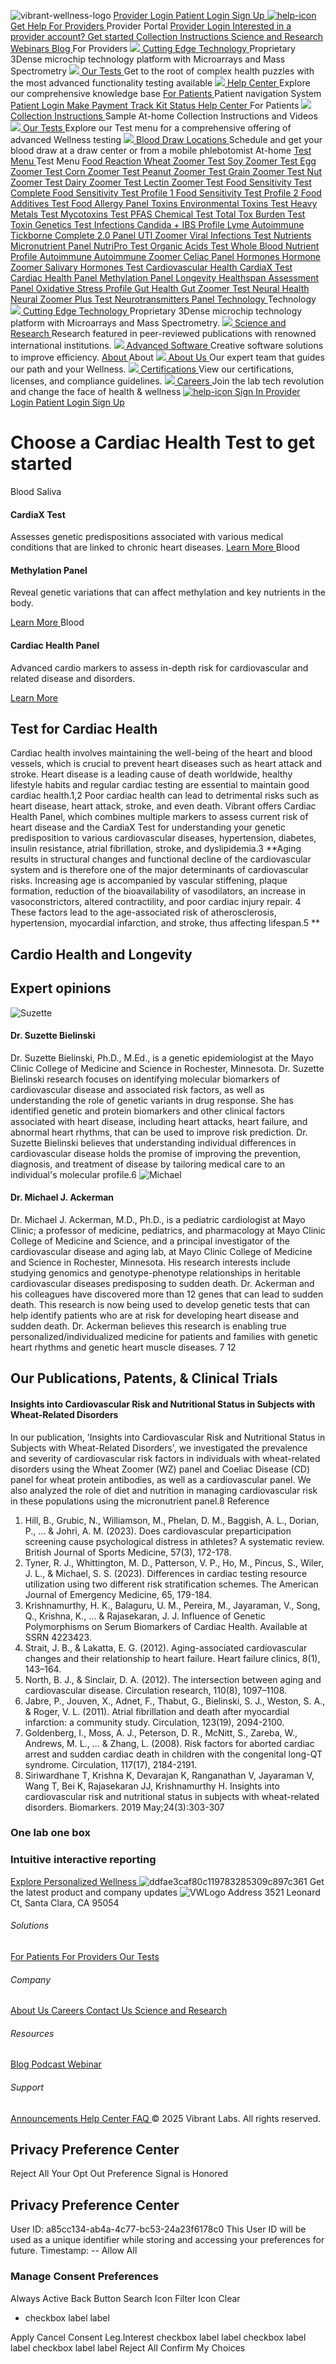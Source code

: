 [](https://vibrant-wellness.com) ![vibrant-wellness-logo](https://vibrant-wellness.com/hubfs/vibrant-wellness-logo.svg)
[ Provider Login ](https://portal.vibrant-wellness.com/#/login)
[ Patient Login ](https://vibrant-wellness.mypatienthubs.com/#/login)
[ Sign Up ](https://vibrant-wellness.com/signup)
[ ![help-icon](https://vibrant-wellness.com/hubfs/help-icon.svg) Get Help  ](https://help.vibrant-wellness.com/hc/en-us)
[ For Providers  ](https://vibrant-wellness.com/for-providers)
Provider Portal
[ Provider Login ](https://portal.vibrant-wellness.com/#/login?nav=1)
[ Interested in a provider account? Get started ](https://portal.vibrant-wellness.com/#/sign-up/whats-your-next-step)
[ Collection Instructions ](https://vibrant-wellness.com/for-patients/collection) [ Science and Research ](https://vibrant-wellness.com/technology/science-research) [ Webinars ](https://vibrant-wellness.com/resources/webinar) [ Blog ](https://vibrant-wellness.com/blog)
For Providers
[ ![](https://vibrant-wellness.com/hubfs/ComplianceGuideline.svg) Cutting Edge Technology  ](https://vibrant-wellness.com/technology/science-technology)
Proprietary 3Dense microchip technology platform with Microarrays and Mass Spectrometry
[ ![](https://vibrant-wellness.com/hubfs/HD%20Assets/Testing.svg) Our Tests  ](https://vibrant-wellness.com/tests)
Get to the root of complex health puzzles with the most advanced functionality testing available
[ ![](https://vibrant-wellness.com/hubfs/HD%20Assets/HelpCenter.svg) Help Center  ](https://help.vibrant-wellness.com/hc/en-us)
Explore our comprehensive knowledge base
[ For Patients  ](https://vibrant-wellness.com/for-patients)
Patient navigation System
[ Patient Login ](https://vibrant-wellness.mypatienthubs.com/#/login)
[ Make Payment ](https://www.vibrant-america.com/patient-nav-portal?__hstc=84994950.c929d958ed2b689dd3d7484880ed9c9b.1758156419630.1758156419630.1758156419630.1&__hssc=84994950.1.1758156419630&__hsfp=784725215) [ Track Kit Status ](https://www.vibrant-america.com/patient-nav-portal?__hstc=84994950.c929d958ed2b689dd3d7484880ed9c9b.1758156419630.1758156419630.1758156419630.1&__hssc=84994950.1.1758156419630&__hsfp=784725215) [ Help Center ](https://help.vibrant-wellness.com/hc/en-us)
For Patients
[ ![](https://vibrant-wellness.com/hubfs/HD%20Assets/SampleTypeInstruction.svg) Collection Instructions  ](https://vibrant-wellness.com/for-patients/collection)
Sample At-home Collection Instructions and Videos
[ ![](https://vibrant-wellness.com/hubfs/HD%20Assets/Testing.svg) Our Tests  ](https://vibrant-wellness.com/tests)
Explore our Test menu for a comprehensive offering of advanced Wellness testing
[ ![](https://vibrant-wellness.com/hubfs/HD%20Assets/BloodDrawLocations.svg) Blood Draw Locations  ](https://www.vibrant-america.com/blood-draw-maps/v2?__hstc=84994950.c929d958ed2b689dd3d7484880ed9c9b.1758156419630.1758156419630.1758156419630.1&__hssc=84994950.1.1758156419630&__hsfp=784725215)
Schedule and get your blood draw at a draw center or from a mobile phlebotomist At-home
[ Test Menu  ](https://vibrant-wellness.com/tests)
Test Menu
[ Food Reaction  ](https://vibrant-wellness.com/tests/food-reaction)
[ Wheat Zoomer Test ](https://vibrant-wellness.com/tests/food-reaction/wheat-zoomer) [ Soy Zoomer Test ](https://vibrant-wellness.com/tests/food-reaction/soy-zoomer) [ Egg Zoomer Test ](https://vibrant-wellness.com/tests/food-reaction/egg-zoomer) [ Corn Zoomer Test ](https://vibrant-wellness.com/tests/food-reaction/corn-zoomer) [ Peanut Zoomer Test ](https://vibrant-wellness.com/tests/food-reaction/peanut-zoomer) [ Grain Zoomer Test ](https://vibrant-wellness.com/tests/food-reaction/grain-zoomer) [ Nut Zoomer Test ](https://vibrant-wellness.com/tests/food-reaction/nut-zoomer)
[ Dairy Zoomer Test ](https://vibrant-wellness.com/tests/food-reaction/dairy-zoomer) [ Lectin Zoomer Test ](https://vibrant-wellness.com/tests/food-reaction/lectin-zoomer) [ Food Sensitivity Test Complete ](https://vibrant-wellness.com/tests/food-reaction/food-sensitivity-complete) [ Food Sensitivity Test Profile 1 ](https://vibrant-wellness.com/tests/food-reaction/food-sensitivity-profile-1) [ Food Sensitivity Test Profile 2 ](https://vibrant-wellness.com/tests/food-reaction/food-sensitivity-profile-2) [ Food Additives Test ](https://vibrant-wellness.com/tests/food-reaction/food-additives) [ Food Allergy Panel ](https://vibrant-wellness.com/tests/food-reaction/food-allergy-panel)
[ Toxins  ](https://vibrant-wellness.com/tests/toxins)
[ Environmental Toxins Test ](https://vibrant-wellness.com/tests/toxins/environmental-toxins) [ Heavy Metals Test ](https://vibrant-wellness.com/tests/toxins/heavy-metals) [ Mycotoxins Test ](https://vibrant-wellness.com/tests/toxins/mycotoxins) [ PFAS Chemical Test ](https://vibrant-wellness.com/tests/toxins/pfas-chemical) [ Total Tox Burden Test ](https://vibrant-wellness.com/tests/toxins/total-tox-burden) [ Toxin Genetics Test ](https://vibrant-wellness.com/tests/toxins/toxin-genetics)
[ Infections  ](https://vibrant-wellness.com/tests/infections)
[ Candida + IBS Profile ](https://vibrant-wellness.com/tests/infections/candida-ibs-profile) [ Lyme Autoimmune ](https://vibrant-wellness.com/tests/infections/lyme-autoimmune) [ Tickborne Complete 2.0 Panel ](https://vibrant-wellness.com/tests/infections/tickborne-disease) [ UTI Zoomer ](https://vibrant-wellness.com/tests/infections/uti-zoomer) [ Viral Infections Test ](https://vibrant-wellness.com/tests/infections/viral-infections)
[ Nutrients  ](https://vibrant-wellness.com/tests/nutrients)
[ Micronutrient Panel ](https://vibrant-wellness.com/tests/nutrients/micronutrient-panel) [ NutriPro Test ](https://vibrant-wellness.com/tests/nutrients/nutripro) [ Organic Acids Test ](https://vibrant-wellness.com/tests/nutrients/organic-acids) [ Whole Blood Nutrient Profile ](https://vibrant-wellness.com/tests/nutrients/whole-blood-nutrient-profile)
[ Autoimmune  ](https://vibrant-wellness.com/tests/autoimmune)
[ Autoimmune Zoomer ](https://vibrant-wellness.com/tests/autoimmune/autoimmune-zoomer) [ Celiac Panel ](https://vibrant-wellness.com/tests/autoimmune/celiac-panel)
[ Hormones  ](https://vibrant-wellness.com/tests/hormones)
[ Hormone Zoomer ](https://vibrant-wellness.com/tests/hormones/hormone-zoomer) [ Salivary Hormones Test ](https://vibrant-wellness.com/tests/hormones/salivary-hormone)
[ Cardiovascular Health  ](https://vibrant-wellness.com/tests/cardiovascular-health)
[ CardiaX Test ](https://vibrant-wellness.com/tests/cardiovascular/cardia-x) [ Cardiac Health Panel ](https://vibrant-wellness.com/tests/cardiovascular/cardiac-health-panel) [ Methylation Panel ](https://vibrant-wellness.com/tests/cardiovascular/methylation-panel)
[ Longevity  ](https://vibrant-wellness.com/tests/longevity)
[ Healthspan Assessment Panel ](https://vibrant-wellness.com/tests/longevity/healthspan-assessment-panel) [ Oxidative Stress Profile ](https://vibrant-wellness.com/tests/longevity/oxidative-stress-profile)
[ Gut Health  ](https://vibrant-wellness.com/tests/gut-health)
[ Gut Zoomer Test ](https://vibrant-wellness.com/tests/gut-health/gut-zoomer)
[ Neural Health  ](https://vibrant-wellness.com/tests/neural-health)
[ Neural Zoomer Plus Test ](https://vibrant-wellness.com/tests/neural-health/neural-zoomer-plus) [ Neurotransmitters Panel ](https://vibrant-wellness.com/tests/neural-health/neurotransmitters-panel)
[ Technology  ](https://vibrant-wellness.com/technology/science-technology)
Technology
[ ![](https://vibrant-wellness.com/hubfs/ComplianceGuideline.svg) Cutting Edge Technology  ](https://vibrant-wellness.com/technology/science-technology)
Proprietary 3Dense microchip technology platform with Microarrays and Mass Spectrometry.
[ ![](https://vibrant-wellness.com/hubfs/HD%20Assets/ScienceandResearch.svg) Science and Research  ](https://vibrant-wellness.com/technology/science-research)
Research featured in peer-reviewed publications with renowned international institutions.
[ ![](https://vibrant-wellness.com/hubfs/HD%20Assets/AdvanceSoftware.svg) Advanced Software  ](https://vibrant-wellness.com/technology/advanced-software)
Creative software solutions to improve efficiency.
[ About  ](https://vibrant-wellness.com/about-us)
About
[ ![](https://vibrant-wellness.com/hubfs/HD%20Assets/AboutUs.svg) About Us  ](https://vibrant-wellness.com/about-us)
Our expert team that guides our path and your Wellness.
[ ![](https://vibrant-wellness.com/hubfs/HD%20Assets/Certificate.svg) Certifications  ](https://vibrant-wellness.com/resources/certifications)
View our certifications, licenses, and compliance guidelines.
[ ![](https://vibrant-wellness.com/hubfs/HD%20Assets/Career.svg) Careers  ](https://vibrant-wellness.com/career)
Join the lab tech revolution and change the face of health & wellness
[ ![help-icon](https://vibrant-wellness.com/hubfs/help-icon.svg) ](https://help.vibrant-wellness.com/hc/en-us)
[ Sign In  ](https://vibrant-wellness.com/tests/cardiovascular-health)
[ Provider Login ](https://portal.vibrant-wellness.com/#/login)
[ Patient Login ](https://vibrant-wellness.mypatienthubs.com/#/login)
[ Sign Up ](https://vibrant-wellness.com/signup)
#  Choose a Cardiac Health Test to get started
Blood
Saliva
####  CardiaX Test
Assesses genetic predispositions associated with various medical conditions that are linked to chronic heart diseases.
[ Learn More ](https://vibrant-wellness.com/tests/cardiovascular/cardia-x)
Blood
####  Methylation Panel
Reveal genetic variations that can affect methylation and key nutrients in the body.


[ Learn More ](https://vibrant-wellness.com/tests/cardiovascular/methylation-panel)
Blood
####  Cardiac Health Panel
Advanced cardio markers to assess in-depth risk for cardiovascular and related disease and disorders.


[ Learn More ](https://vibrant-wellness.com/tests/cardiovascular/cardiac-health-panel)
##  Test for Cardiac Health
Cardiac health involves maintaining the well-being of the heart and blood vessels, which is crucial to prevent heart diseases such as heart attack and stroke. Heart disease is a leading cause of death worldwide, healthy lifestyle habits and regular cardiac testing are essential to maintain good cardiac health.1,2 Poor cardiac health can lead to detrimental risks such as heart disease, heart attack, stroke, and even death.
Vibrant offers Cardiac Health Panel, which combines multiple markers to assess current risk of heart disease and the CardiaX Test for understanding your genetic predisposition to various cardiovascular diseases, hypertension, diabetes, insulin resistance, atrial fibrillation, stroke, and dyslipidemia.3
**Aging results in structural changes and functional decline of the cardiovascular system and is therefore one of the major determinants of cardiovascular risks. Increasing age is accompanied by vascular stiffening, plaque formation, reduction of the bioavailability of vasodilators, an increase in vasoconstrictors, altered contractility, and poor cardiac injury repair. 4 These factors lead to the age-associated risk of atherosclerosis, hypertension, myocardial infarction, and stroke, thus affecting lifespan.5 **
##  Cardio Health and Longevity
##  Expert opinions
![Suzette](https://vibrant-wellness.com/hs-fs/hubfs/Category/Suzette.png?width=310&height=371&name=Suzette.png)
####  Dr. Suzette Bielinski
Dr. Suzette Bielinski, Ph.D., M.Ed., is a genetic epidemiologist at the Mayo Clinic College of Medicine and Science in Rochester, Minnesota. Dr. Suzette Bielinski research focuses on identifying molecular biomarkers of cardiovascular disease and associated risk factors, as well as understanding the role of genetic variants in drug response. She has identified genetic and protein biomarkers and other clinical factors associated with heart disease, including heart attacks, heart failure, and abnormal heart rhythms, that can be used to improve risk prediction. Dr. Suzette Bielinski believes that understanding individual differences in cardiovascular disease holds the promise of improving the prevention, diagnosis, and treatment of disease by tailoring medical care to an individual's molecular profile.6
![Michael](https://vibrant-wellness.com/hs-fs/hubfs/Category/Michael.png?width=307&height=295&name=Michael.png)
####  Dr. Michael J. Ackerman
Dr. Michael J. Ackerman, M.D., Ph.D., is a pediatric cardiologist at Mayo Clinic; a professor of medicine, pediatrics, and pharmacology at Mayo Clinic College of Medicine and Science, and a principal investigator of the cardiovascular disease and aging lab, at Mayo Clinic College of Medicine and Science in Rochester, Minnesota. His research interests include studying genomics and genotype-phenotype relationships in heritable cardiovascular diseases predisposing to sudden death. Dr. Ackerman and his colleagues have discovered more than 12 genes that can lead to sudden death. This research is now being used to develop genetic tests that can help identify patients who are at risk for developing heart disease and sudden death. Dr. Ackerman believes this research is enabling true personalized/individualized medicine for patients and families with genetic heart rhythms and genetic heart muscle diseases. 7
12
##  Our Publications, Patents, & Clinical Trials
####  Insights into Cardiovascular Risk and Nutritional Status in Subjects with Wheat-Related Disorders
In our publication, 'Insights into Cardiovascular Risk and Nutritional Status in Subjects with Wheat-Related Disorders', we investigated the prevalence and severity of cardiovascular risk factors in individuals with wheat-related disorders using the Wheat Zoomer (WZ) panel and Coeliac Disease (CD) panel for wheat protein antibodies, as well as a cardiovascular panel. We also analyzed the role of diet and nutrition in managing cardiovascular risk in these populations using the micronutrient panel.8
Reference
1. Hill, B., Grubic, N., Williamson, M., Phelan, D. M., Baggish, A. L., Dorian, P., ... & Johri, A. M. (2023). Does cardiovascular preparticipation screening cause psychological distress in athletes? A systematic review. British Journal of Sports Medicine, 57(3), 172-178.
2. Tyner, R. J., Whittington, M. D., Patterson, V. P., Ho, M., Pincus, S., Wiler, J. L., & Michael, S. S. (2023). Differences in cardiac testing resource utilization using two different risk stratification schemes. The American Journal of Emergency Medicine, 65, 179-184.
3. Krishnamurthy, H. K., Balaguru, U. M., Pereira, M., Jayaraman, V., Song, Q., Krishna, K., ... & Rajasekaran, J. J. Influence of Genetic Polymorphisms on Serum Biomarkers of Cardiac Health. Available at SSRN 4223423.
4. Strait, J. B., & Lakatta, E. G. (2012). Aging-associated cardiovascular changes and their relationship to heart failure. Heart failure clinics, 8(1), 143–164.
5. North, B. J., & Sinclair, D. A. (2012). The intersection between aging and cardiovascular disease. Circulation research, 110(8), 1097–1108.
6. Jabre, P., Jouven, X., Adnet, F., Thabut, G., Bielinski, S. J., Weston, S. A., & Roger, V. L. (2011). Atrial fibrillation and death after myocardial infarction: a community study. Circulation, 123(19), 2094-2100.
7. Goldenberg, I., Moss, A. J., Peterson, D. R., McNitt, S., Zareba, W., Andrews, M. L., ... & Zhang, L. (2008). Risk factors for aborted cardiac arrest and sudden cardiac death in children with the congenital long-QT syndrome. Circulation, 117(17), 2184-2191.
8. Siriwardhane T, Krishna K, Devarajan K, Ranganathan V, Jayaraman V, Wang T, Bei K, Rajasekaran JJ, Krishnamurthy H. Insights into cardiovascular risk and nutritional status in subjects with wheat-related disorders. Biomarkers. 2019 May;24(3):303-307
###  One lab one box
###  Intuitive interactive reporting
[ Explore Personalized Wellness ](https://vibrant-wellness.com/signup)
![ddfae3caf80c119783285309c897c361](https://vibrant-wellness.com/hs-fs/hubfs/ddfae3caf80c119783285309c897c361.png?width=684&height=600&name=ddfae3caf80c119783285309c897c361.png)
Get the latest product and company updates
![VWLogo](https://vibrant-wellness.com/hubfs/HD%20Assets/VWLogo.svg)
[ ](https://www.instagram.com/vibrantlabs) [ ](https://x.com/vibrantlabs1?lang=en) [ ](https://www.facebook.com/VibrantAmerica/) [ ](https://www.youtube.com/@VibrantWellnessLabs) [ ](https://www.linkedin.com/company/vibrantwellness)
Address
3521 Leonard Ct, Santa Clara, CA 95054
######  Solutions
[ For Patients ](https://vibrant-wellness.com/for-patients) [ For Providers ](https://vibrant-wellness.com/for-providers) [ Our Tests ](https://vibrant-wellness.com/tests)
######  Company
[ About Us ](https://vibrant-wellness.com/about-us) [ Careers ](https://vibrant-wellness.com/career) [ Contact Us ](https://vibrant-wellness.com/contact-us) [ Science and Research ](https://vibrant-wellness.com/technology/science-research)
######  Resources
[ Blog ](https://vibrant-wellness.com/blog) [ Podcast ](https://vibrant-wellness.com/podcast) [ Webinar ](https://vibrant-wellness.com/resources/webinar)
######  Support
[ Announcements ](https://vibrant-wellness.com/resources/announcements) [ Help Center ](https://help.vibrant-wellness.com/hc/en-us) [ FAQ ](https://help.vibrant-wellness.com/hc/en-us/categories/10029267716635-FAQs)
© 2025 Vibrant Labs. All rights reserved.
## Privacy Preference Center
Reject All
Your Opt Out Preference Signal is Honored
## Privacy Preference Center
User ID:  a85cc134-ab4a-4c77-bc53-24a23f6178c0
This User ID will be used as a unique identifier while storing and accessing your preferences for future.
Timestamp:  --
Allow All
###  Manage Consent Preferences
Always Active
Back Button
Search Icon
Filter Icon
Clear
  * checkbox label label


Apply Cancel
Consent Leg.Interest
checkbox label label
checkbox label label
checkbox label label
Reject All Confirm My Choices
